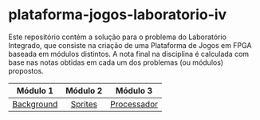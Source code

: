 # plataforma-jogos-laboratorio-iv

Este repositório contém a solução para o problema do Laboratório Integrado, que consiste na criação de uma Plataforma de Jogos em FPGA baseada em módulos distintos. A nota final na disciplina é calculada com base nas notas obtidas em cada um dos problemas (ou módulos) propostos.

|            Módulo 1             |         Módulo 2          |                 Módulo 3                  |
| :-----------------------------: | :-----------------------: | :---------------------------------------: |
| [Background](modulo_background) | [Sprites](modulo_sprites) | [Processador](modulo_processor/README.md) |
